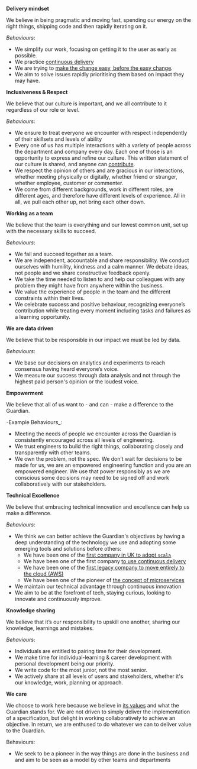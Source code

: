 **Delivery mindset**

We believe in being pragmatic and moving fast, spending our energy on the right things, shipping code and then rapidly iterating on it. 

_Behaviours_:
- We simplify our work, focusing on getting it to the user as early as possible.
- We practice [continuous delivery](https://en.wikipedia.org/wiki/Continuous_delivery)
- We are trying to [make the change easy, before the easy change](https://twitter.com/KentBeck/status/250733358307500032).   
- We aim to solve issues rapidly prioritising them based on impact they may have.

**Inclusiveness & Respect** 

We believe that our culture is important, and we all contribute to it regardless of our role or level.

_Behaviours_:
 - We ensure to treat everyone we encounter with respect independently of their skillsets and levels of ability
 - Every one of us has multiple interactions with a variety of people across the department and company every day. Each one of those is an opportunity to express and refine our culture. This written statement of our culture is shared, and anyone can [contribute](CONTRIBUTING.md).
 - We respect the opinion of others and are gracious in our interactions, whether meeting physically or digitally, whether friend or stranger, whether employee, customer or commenter.
 - We come from different backgrounds, work in different roles, are different ages, and therefore have different levels of experience. All in all, we pull each other up, not bring each other down.


**Working as a team**

We believe that the team is everything and our lowest common unit, set up with the necessary skills to succeed.

_Behaviours_:
 - We fail and succeed together as a team.
 - We are independent, accountable and share responsibility. We conduct ourselves with humility, kindness and a calm manner. We debate ideas, not people and we share constructive feedback openly. 
 - We take the time needed to listen to and help our colleagues with any problem they might have from anywhere within the business.
 - We value the experience of people in the team and the different constraints within their lives. 
 - We celebrate success and positive behaviour, recognizing everyone’s contribution while treating every moment including tasks and failures as a learning opportunity.

**We are data driven** 

We believe that to be responsible in our impact we must be led by data.

_Behaviours_: 
 - We base our decisions on analytics and experiments to reach consensus having heard everyone’s voice. 
 - We measure our success through data analysis and not through the highest paid person's opinion or the loudest voice.

**Empowerment**

We believe that all of us want to - and can - make a difference to the Guardian.

-Example Behaviours_: 
  - Meeting the needs of people we encounter across the Guardian is consistently encouraged across all levels of engineering.
  - We trust engineers to build the right things, collaborating closely and transparently with other teams.
  - We own the problem, not the spec. We don’t wait for decisions to be made for us, we are an empowered engineering function and you are an empowered engineer. We use that power responsibly as we are conscious some decisions may need to be signed off and work collaboratively with our stakeholders.

**Technical Excellence** 

We believe that embracing technical innovation and excellence can help us make a difference.

_Behaviours_:
- We think we can better achieve the Guardian's objectives by having a deep understanding of the technology we use and adopting some emerging tools and solutions before others:
    - We have been one of the [first company in UK to adopt `scala`](https://www.theguardian.com/info/developer-blog/2013/apr/26/how-the-guardian-built-scalable-foundation)
    - We have been one of the first company [to use continuous delivery](https://www.theguardian.com/info/developer-blog/2015/jan/05/delivering-continuous-delivery-continuously)
    - We have been one of the [first legacy company to move entirely to the cloud (AWS)](http://perspectives.mvdirona.com/2016/03/a-decade-of-innovation/)
    - We have been one of the pioneer of [the concept of microservices](https://martinfowler.com/articles/microservices.html#footnote-etymology)
 - We maintain our technical advantage through continuous innovation
 - We aim to be at the forefront of tech, staying curious, looking to innovate and continuously improve.

**Knowledge sharing**

We believe that it’s our responsibility to upskill one another, sharing our knowledge, learnings and mistakes. 

_Behaviours_:
 - Individuals are entitled to pairing time for their development. 
 - We make time for individual-learning & career development with personal development being our priority.
 - We write code for the most junior, not the most senior.
 - We actively share at all levels of users and stakeholders, whether it's our knowledge, work, planning or approach.

**We care**
 
We choose to work here because we believe in [its values](https://workforus.theguardian.com/our-values) and what the Guardian stands for. We are not driven to simply deliver the implementation of a specification, but delight in working collaboratively to achieve an objective. In return, we are enthused to do whatever we can to deliver value to the Guardian.

Behaviours: 
 - We seek to be a pioneer in the way things are done in the business and and aim to be seen as a model by other teams and departments
     
 
